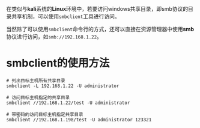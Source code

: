在类似与**kali**系统的**Linux**环境中，若要访问windows共享目录，即smb协议的目录共享机制，可以使用`smbclient`工具进行访问。

当然除了可以使用`smbclient`命令行的方式，还可以直接在资源管理器中使用**smb**协议进行访问，如`smb://192.168.1.22`。

# smbclient的使用方法

```shell
# 列出目标主机所有共享目录
smbclient -L 192.168.1.22 -U administrator

# 访问目标主机指定的共享目录
smbclient //192.168.1.22/test -U administrator

# 带密码的访问目标主机指定共享目录
smbclient //192.168.1.198/test -U administrator 123321
```

